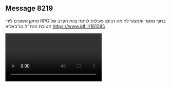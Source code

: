 ## Message 8219

מתקן אימונים לירי RPG בתוך מסגד ואמצעי לחימה רבים: 
פעילות לוחמי צוות הקרב של חטיבת הנח״ל בג׳באליא
https://www.idf.il/161285

![Video](./8219/8219_media.mp4)
